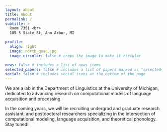 ```yaml
---
layout: about
title: About
permalink: /
subtitle: >
  Room 7351 <br>
  105 S State St, Ann Arbor, MI

profile:
  align: right
  image: north_quad.jpg
  image_circular: false # crops the image to make it circular

news: false # includes a list of news items
selected_papers: false # includes a list of papers marked as "selected={true}"
social: false # includes social icons at the bottom of the page
---
```


We are a lab in the  Department of Linguistics at the University of Michigan, dedicated to advancing research on computational models of language acquisition and processing.

In the coming years, we will be recruiting undergrad and graduate research assistant, and postdoctoral researchers specializing in the intersection of computational modeling, language acquisition, and theoretical phonology. Stay tuned! 

